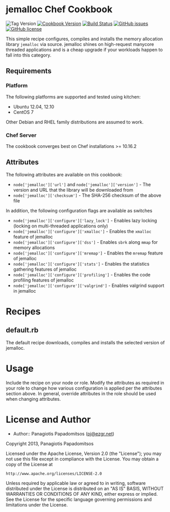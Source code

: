 # jemalloc Chef Cookbook

![Tag Version](https://img.shields.io/github/tag/priestjim/chef-jemalloc.svg) [![Cookbook Version](https://img.shields.io/cookbook/v/jemalloc.svg)](https://supermarket.chef.io/cookbooks/jemalloc) [![Build Status](https://travis-ci.org/priestjim/chef-jemalloc.svg?branch=master)](https://travis-ci.org/priestjim/chef-jemalloc) [![GitHub issues](https://img.shields.io/github/issues/priestjim/chef-jemalloc.svg)](https://github.com/priestjim/chef-jemalloc/issues) [![GitHub license](https://img.shields.io/badge/license-Apache%202-blue.svg)](https://raw.githubusercontent.com/priestjim/chef-jemalloc/master/LICENSE)

This simple recipe configures, compiles and installs the memory allocation
library `jemalloc` via source. jemalloc shines on high-request manycore
threaded applications and is a cheap upgrade if your workloads happen to fall
into this category.

## Requirements

### Platform

The following platforms are supported and tested using kitchen:

* Ubuntu 12.04, 12.10
* CentOS 7

Other Debian and RHEL family distributions are assumed to work.

### Chef Server

The cookbook converges best on Chef installations >= 10.16.2

## Attributes

The following attributes are available on this cookbook:

* `node['jemalloc']['url']` and `node['jemalloc']['version']` - The version and URL that
  the library will be downloaded from
* `node['jemalloc']['checksum']` - The SHA-256 checksum of the above file

In addition, the following configuration flags are available as switches

* `node['jemalloc']['configure']['lazy_lock']` - Enables lazy locking (locking on multi-threaded applications only)
* `node['jemalloc']['configure']['xmalloc']` - Enables the `xmalloc` feature of jemalloc
* `node['jemalloc']['configure']['dss']` - Enables `sbrk` along `mmap` for memory allocations
* `node['jemalloc']['configure']['mremap']` - Enables the `mremap` feature of jemalloc
* `node['jemalloc']['configure']['stats']` - Enables the statistics gathering features of jemalloc
* `node['jemalloc']['configure']['profiling']` - Enables the code profiling features of jemalloc
* `node['jemalloc']['configure']['valgrind']` - Enables valgrind support in jemalloc

Recipes
=======

## default.rb

The default recipe downloads, compiles and installs the selected version of
jemalloc.

Usage
=====

Include the recipe on your node or role. Modify the
attributes as required in your role to change how various
configuration is applied per the attributes section above. In general,
override attributes in the role should be used when changing
attributes.

License and Author
==================

- Author:: Panagiotis Papadomitsos (<pj@ezgr.net>)

Copyright 2013, Panagiotis Papadomitsos

Licensed under the Apache License, Version 2.0 (the "License");
you may not use this file except in compliance with the License.
You may obtain a copy of the License at

    http://www.apache.org/licenses/LICENSE-2.0

Unless required by applicable law or agreed to in writing, software
distributed under the License is distributed on an "AS IS" BASIS,
WITHOUT WARRANTIES OR CONDITIONS OF ANY KIND, either express or implied.
See the License for the specific language governing permissions and
limitations under the License.

